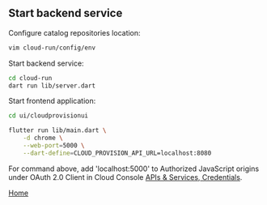 ## Start backend service

Configure catalog repositories location:
```bash
vim cloud-run/config/env
```

Start backend service:
```bash
cd cloud-run
dart run lib/server.dart
```

Start frontend application:

```bash
cd ui/cloudprovisionui

flutter run lib/main.dart \
    -d chrome \
    --web-port=5000 \
    --dart-define=CLOUD_PROVISION_API_URL=localhost:8080
```
For command above, add 'localhost:5000' to Authorized JavaScript origins under OAuth 2.0 Client in Cloud Console [APIs & Services, Credentials](https://console.cloud.google.com/apis/credentials). 


[Home](../README.md)